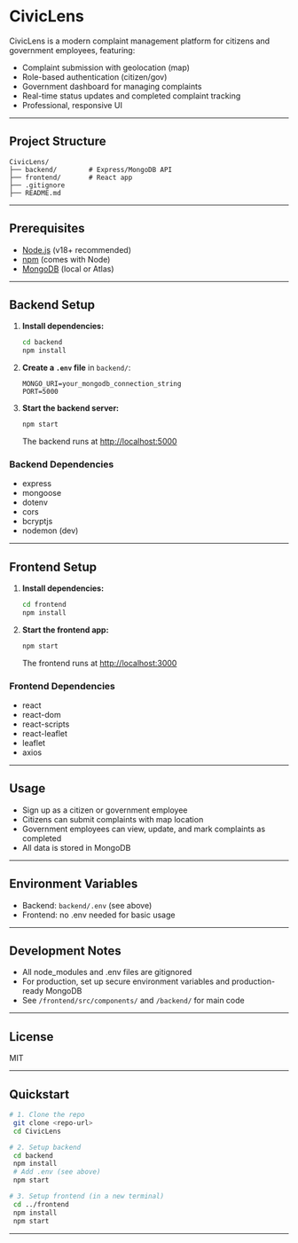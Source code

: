 # CivicLens

CivicLens is a modern complaint management platform for citizens and government employees, featuring:
- Complaint submission with geolocation (map)
- Role-based authentication (citizen/gov)
- Government dashboard for managing complaints
- Real-time status updates and completed complaint tracking
- Professional, responsive UI

---

## Project Structure

```
CivicLens/
├── backend/        # Express/MongoDB API
├── frontend/       # React app
├── .gitignore
├── README.md
```

---

## Prerequisites
- [Node.js](https://nodejs.org/) (v18+ recommended)
- [npm](https://www.npmjs.com/) (comes with Node)
- [MongoDB](https://www.mongodb.com/) (local or Atlas)

---

## Backend Setup

1. **Install dependencies:**
   ```bash
   cd backend
   npm install
   ```
2. **Create a `.env` file** in `backend/`:
   ```env
   MONGO_URI=your_mongodb_connection_string
   PORT=5000
   ```
3. **Start the backend server:**
   ```bash
   npm start
   ```
   The backend runs at [http://localhost:5000](http://localhost:5000)

### Backend Dependencies
- express
- mongoose
- dotenv
- cors
- bcryptjs
- nodemon (dev)

---

## Frontend Setup

1. **Install dependencies:**
   ```bash
   cd frontend
   npm install
   ```
2. **Start the frontend app:**
   ```bash
   npm start
   ```
   The frontend runs at [http://localhost:3000](http://localhost:3000)

### Frontend Dependencies
- react
- react-dom
- react-scripts
- react-leaflet
- leaflet
- axios

---

## Usage
- Sign up as a citizen or government employee
- Citizens can submit complaints with map location
- Government employees can view, update, and mark complaints as completed
- All data is stored in MongoDB

---

## Environment Variables
- Backend: `backend/.env` (see above)
- Frontend: no .env needed for basic usage

---

## Development Notes
- All node_modules and .env files are gitignored
- For production, set up secure environment variables and production-ready MongoDB
- See `/frontend/src/components/` and `/backend/` for main code

---

## License
MIT

---

## Quickstart
```bash
# 1. Clone the repo
 git clone <repo-url>
 cd CivicLens

# 2. Setup backend
 cd backend
 npm install
 # Add .env (see above)
 npm start

# 3. Setup frontend (in a new terminal)
 cd ../frontend
 npm install
 npm start
```

---
